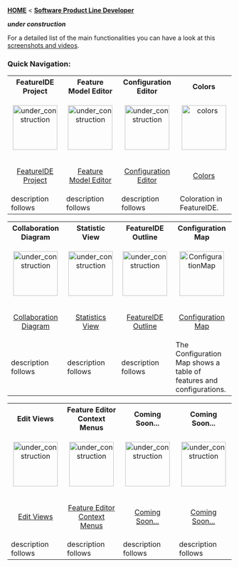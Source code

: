 <!-- Breadcrumb -->
[**HOME**](https://github.com/FeatureIDE/FeatureIDE/wiki) < [**Software Product Line Developer**](https://github.com/FeatureIDE/FeatureIDE/wiki/Software-Product-Line-Developer)

<!-- Introduction -->
_**under construction**_
 
For a detailed list of the main functionalities you can have a look at this [screenshots and videos](http://wwwiti.cs.uni-magdeburg.de/iti_db/research/featureide/#screenshots).

<!-- Quick-Navigation-Table -->
### Quick Navigation:

<table>
	<tr>
		<th>
			FeatureIDE Project
		</th>
		<th>
			Feature Model Editor
		</th>
		<th>
			Configuration Editor
		</th>
		<th>
			Colors
		</th>
	</tr>
	<tr>
		<td width="160px">
			<p align="center">
				<img height="100" width="100" alt="under_construction" src="https://github.com/FeatureIDE/FeatureIDE/wiki/Assets/under_construction.png">
			</p>
		</td>
		<td width="160px">
			<p align="center">
				<img height="100" width="100" alt="under_construction" src="https://github.com/FeatureIDE/FeatureIDE/wiki/Assets/under_construction.png">
			</p>
		</td>
		<td width="160px">
			<p align="center">
				<img height="100" width="100" alt="under_construction" src="https://github.com/FeatureIDE/FeatureIDE/wiki/Assets/under_construction.png">
			</p>
		</td>
		<td width="160px">
			<p align="center">
				<img height="100" width="100" alt="colors" src="https://raw.githubusercontent.com/wiki/FeatureIDE/FeatureIDE/Assets/Colors/ColoredFeatureDiagram.png">
			</p>
		</td>
	</tr>
	<tr>
		<td>
			<p align="center">
				<a href="/FeatureIDE/FeatureIDE/wiki/FeatureIDE-Project">FeatureIDE Project</a>
			</p>
		</td>
		<td>
			<p align="center">
				<a href="/FeatureIDE/FeatureIDE/wiki/Feature-Model-Editor">Feature Model Editor</a>
			</p>
		</td>
		<td>
			<p align="center">
				<a href="/FeatureIDE/FeatureIDE/wiki/Configuration-Editor">Configuration Editor</a>
			</p>
		</td>
		<td>
			<p align="center">
				<a href="/FeatureIDE/FeatureIDE/wiki/Colors">Colors</a>
			</p>
		</td>
	</tr>
	<tr>
		<td>
			description follows
		</td>
		<td>
			description follows
		</td>
		<td>
			description follows
		</td>
		<td>
			Coloration in FeatureIDE.
		</td>
	</tr>
</table>
<table>
	<tr>
		<th>
			Collaboration Diagram
		</th>
		<th>
			Statistic View
		</th>
		<th>
			FeatureIDE Outline
		</th>
                <th>
			Configuration Map
		</th>
	</tr>
	<tr>
		<td width="160px">
			<p align="center">
				<img height="100" width="100" alt="under_construction" src="https://github.com/FeatureIDE/FeatureIDE/wiki/Assets/under_construction.png">
			</p>
		</td>
		<td width="160px">
			<p align="center">
				<img height="100" width="100" alt="under_construction" src="https://github.com/FeatureIDE/FeatureIDE/wiki/Assets/under_construction.png">
			</p>
		</td>
		<td width="160px">
			<p align="center">
				<img height="100" width="100" alt="under_construction" src="https://github.com/FeatureIDE/FeatureIDE/wiki/Assets/under_construction.png">
			</p>
		</td>
		<td width="160px">
			<p align="center">
				<img height="100" width="100" alt="ConfigurationMap" src="https://raw.githubusercontent.com/wiki/FeatureIDE/FeatureIDE/Assets/ConfigurationMap/ConfigurationMap.png">
			</p>
		</td>
	</tr>
	<tr>
		<td>
			<p align="center">
				<a href="/FeatureIDE/FeatureIDE/wiki/Collaboration-Diagram">Collaboration Diagram</a>
			</p>
		</td>
		<td>
			<p align="center">
				<a href="/FeatureIDE/FeatureIDE/wiki/Statistics-View">Statistics View</a>
			</p>
		</td>
		<td>
			<p align="center">
				<a href="/FeatureIDE/FeatureIDE/wiki/FeatureIDE-Outline">FeatureIDE Outline</a>
			</p>
		</td>
		</td>
		<td>
			<p align="center">
				<a href="/FeatureIDE/FeatureIDE/wiki/Configuration-Map">Configuration Map</a>
			</p>
		</td>
	</tr>
	<tr>
		<td>
			description follows
		</td>
		<td>
			description follows
		</td>
		<td>
			description follows
		</td>
		<td>
			The Configuration Map shows a table of features and configurations.
		</td>
	</tr>
</table>
<table>
	<tbody>
		<tr>
			<th>
				Edit Views
          </th>
			<th>
				Feature Editor Context Menus
			</th>
			<th>
				Coming Soon...
			</th>
			<th>
				Coming Soon...
			</th>
		</tr>
		<tr>
			<td width="160px">
				<p align="center">
					<img src="https://github.com/FeatureIDE/FeatureIDE/wiki/Assets/under_construction.png" alt="under_construction" width="100" height="100" />
				</p>
			</td>
			<td width="160px">
				<p align="center">
					<img src="https://github.com/FeatureIDE/FeatureIDE/wiki/Assets/under_construction.png" alt="under_construction" width="100" height="100" />
				</p>
			</td>
			<td width="160px">
				<p align="center">
					<img src="https://github.com/FeatureIDE/FeatureIDE/wiki/Assets/under_construction.png" alt="under_construction" width="100" height="100" />
				</p>
			</td>
			<td width="160px">
				<p align="center">
					<img src="https://github.com/FeatureIDE/FeatureIDE/wiki/Assets/under_construction.png" alt="under_construction" width="100" height="100" />
				</p>
			</td>
		</tr>
		<tr>
			<td>
				<p align="center">
					<a href="/FeatureIDE/FeatureIDE/wiki/Edit-Views">
						 Edit Views
					</a>
				</p>
			</td>
			<td>
				<p align="center">
					<a href="/FeatureIDE//FeatureIDE/wiki/Feature-Model-Context-Menus">
						 Feature Editor Context Menus
					</a>
				</p>
			</td>
			<td>
				<p align="center">
					<a href="/FeatureIDE/FeatureIDE/wiki/">
						 Coming Soon...
					</a>
				</p align="center">
			</td>
			<td>
				<p align="center">
					<a href="/FeatureIDE/FeatureIDE/wiki/">
						 Coming Soon...
					</a>
				</p>
			</td>
		</tr>
		<tr>
			<td>
				description follows
			</td>
			<td>
				description follows
			</td>
			<td>
				description follows
			</td>
			<td>
				description follows
			</td>
		</tr>
	</tbody>
</table>

<!-- Additonal content -->
